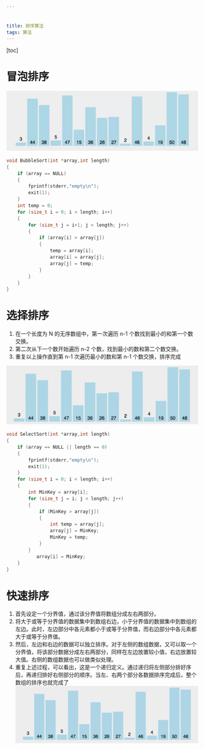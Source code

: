 ```yaml
---


title: 排序算法
tags: 算法
---
```


[toc]

# 冒泡排序

![冒泡排序](/img/冒泡排序.webp)

```c
void BubbleSort(int *array,int length)
{
    if (array == NULL)
    {
        fprintf(stderr,"empty\n");
        exit(1);
    }
    int temp = 0;
    for (size_t i = 0; i < length; i++)
    {
        for (size_t j = i+1; j < length; j++)
        {
            if (array[i] > array[j])
            {
                temp = array[i];
                array[i] = array[j];
                array[j] = temp;
            } 
        }          
    }
}
```

# 选择排序

1. 在一个长度为 N 的无序数组中，第一次遍历 n-1 个数找到最小的和第一个数交换。
2. 第二次从下一个数开始遍历 n-2 个数，找到最小的数和第二个数交换。
3. 重复以上操作直到第 n-1 次遍历最小的数和第 n-1 个数交换，排序完成

![选择排序](/img/选择排序.gif)

```c
void SelectSort(int *array,int length)
{
    if (array == NULL || length == 0)
    {
        fprintf(stderr,"empty\n");
        exit(1);
    }
    for (size_t i = 0; i < length; i++)
    {
        int MinKey = array[i];
        for (size_t j = i; j < length; j++)
        {
            if (MinKey > array[j])
            {
                int temp = array[j];
                array[j] = MinKey;
                MinKey = temp;
            } 
        }
           array[i] = MinKey;
    }
}
```

# 快速排序

1. 首先设定一个分界值，通过该分界值将数组分成左右两部分。 
2. 将大于或等于分界值的数据集中到数组右边，小于分界值的数据集中到数组的左边。此时，左边部分中各元素都小于或等于分界值，而右边部分中各元素都大于或等于分界值。 
3. 然后，左边和右边的数据可以独立排序。对于左侧的数组数据，又可以取一个分界值，将该部分数据分成左右两部分，同样在左边放置较小值，右边放置较大值。右侧的数组数据也可以做类似处理。 
4. 重复上述过程，可以看出，这是一个递归定义。通过递归将左侧部分排好序后，再递归排好右侧部分的顺序。当左、右两个部分各数据排序完成后，整个数组的排序也就完成了![快速排序](/img/快速排序.gif)